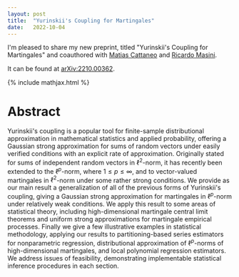 ```yaml
---
layout: post
title:  "Yurinskii's Coupling for Martingales"
date:   2022-10-04
---
```



I'm pleased to share my new preprint,
titled "Yurinskii's Coupling for Martingales"
and coauthored with
[Matias Cattaneo](https://cattaneo.princeton.edu)
and
[Ricardo Masini](https://anson.ucdavis.edu/~rmasini/bio.html).

It can be found at
[arXiv:2210.00362](https://arxiv.org/abs/2210.00362).

{% include mathjax.html %}


# Abstract

Yurinskii's coupling is a popular tool for finite-sample distributional
approximation in mathematical statistics and applied probability, offering a
Gaussian strong approximation for sums of random vectors under easily verified
conditions with an explicit rate of approximation. Originally stated for sums of
independent random vectors in $\ell^2$-norm, it has recently been extended to
the $\ell^p$-norm, where $1 \leq p \leq \infty$, and to vector-valued
martingales in $\ell^2$-norm under some rather strong conditions. We provide as
our main result a generalization of all of the previous forms of Yurinskii's
coupling, giving a Gaussian strong approximation for martingales in
$\ell^p$-norm under relatively weak conditions. We apply this result to some
areas of statistical theory, including high-dimensional martingale central limit
theorems and uniform strong approximations for martingale empirical processes.
Finally we give a few illustrative examples in statistical methodology, applying
our results to partitioning-based series estimators for nonparametric
regression, distributional approximation of $\ell^p$-norms of high-dimensional
martingales, and local polynomial regression estimators. We address issues of
feasibility, demonstrating implementable statistical inference procedures in
each section.

